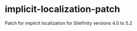 implicit-localization-patch
===========================

Patch for implicit localization for Sitefinity versions 4.0 to 5.2